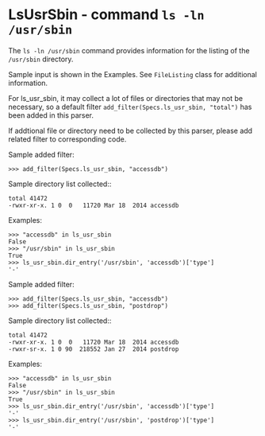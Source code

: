 LsUsrSbin - command ``ls -ln /usr/sbin``
========================================

The ``ls -ln /usr/sbin`` command provides information for the listing of the
``/usr/sbin`` directory.

Sample input is shown in the Examples. See ``FileListing`` class for
additional information.

For ls_usr_sbin, it may collect a lot of files or directories that may not be
necessary, so a default filter `add_filter(Specs.ls_usr_sbin, "total")` has
been added in this parser.

If addtional file or directory need to be collected by this parser, please
add related filter to corresponding code.

Sample added filter:

    >>> add_filter(Specs.ls_usr_sbin, "accessdb")

Sample directory list collected::

    total 41472
    -rwxr-xr-x. 1 0  0   11720 Mar 18  2014 accessdb

Examples:

    >>> "accessdb" in ls_usr_sbin
    False
    >>> "/usr/sbin" in ls_usr_sbin
    True
    >>> ls_usr_sbin.dir_entry('/usr/sbin', 'accessdb')['type']
    '-'

Sample added filter:

    >>> add_filter(Specs.ls_usr_sbin, "accessdb")
    >>> add_filter(Specs.ls_usr_sbin, "postdrop")

Sample directory list collected::

    total 41472
    -rwxr-xr-x. 1 0  0   11720 Mar 18  2014 accessdb
    -rwxr-sr-x. 1 0 90  218552 Jan 27  2014 postdrop

Examples:

    >>> "accessdb" in ls_usr_sbin
    False
    >>> "/usr/sbin" in ls_usr_sbin
    True
    >>> ls_usr_sbin.dir_entry('/usr/sbin', 'accessdb')['type']
    '-'
    >>> ls_usr_sbin.dir_entry('/usr/sbin', 'postdrop')['type']
    '-'